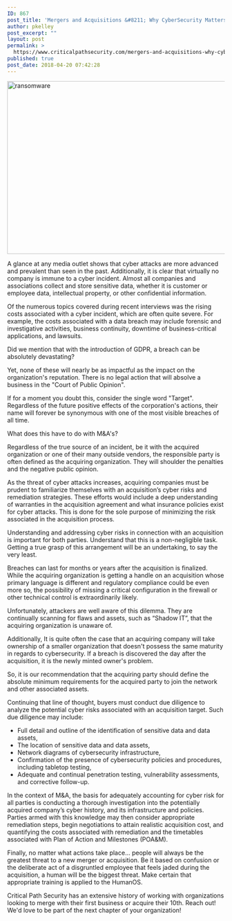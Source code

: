 ```yaml
---
ID: 867
post_title: 'Mergers and Acquisitions &#8211; Why CyberSecurity Matters!'
author: pkelley
post_excerpt: ""
layout: post
permalink: >
  https://www.criticalpathsecurity.com/mergers-and-acquisitions-why-cybersecurity-matters/
published: true
post_date: 2018-04-20 07:42:28
---
```

<img src="https://www.criticalpathsecurity.com/wp-content/uploads/2017/10/ransomware.jpg" alt="ransomware" width="600" height="400" />

A glance at any media outlet shows that cyber attacks are more advanced and prevalent than seen in the past. Additionally, it is clear that virtually no company is immune to a cyber incident. Almost all companies and associations collect and store sensitive data, whether it is customer or employee data, intellectual property, or other confidential information.

Of the numerous topics covered during recent interviews was the rising costs associated with a cyber incident, which are often quite severe. For example, the costs associated with a data breach may include forensic and investigative activities, business continuity, downtime of business-critical applications, and lawsuits.

Did we mention that with the introduction of GDPR, a breach can be absolutely devastating?

Yet, none of these will nearly be as impactful as the impact on the organization's reputation. There is no legal action that will absolve a business in the "Court of Public Opinion".

If for a moment you doubt this, consider the single word "Target". Regardless of the future positive effects of the corporation's actions, their name will forever be synonymous with one of the most visible breaches of all time.

What does this have to do with M&amp;A's?

Regardless of the true source of an incident, be it with the acquired organization or one of their many outside vendors, the responsible party is often defined as the acquiring organization. They will shoulder the penalties and the negative public opinion.

As the threat of cyber attacks increases, acquiring companies must be prudent to familiarize themselves with an acquisition’s cyber risks and remediation strategies. These efforts would include a deep understanding of warranties in the acquisition agreement and what insurance policies exist for cyber attacks. This is done for the sole purpose of minimizing the risk associated in the acquisition process.

Understanding and addressing cyber risks in connection with an acquisition is important for both parties. Understand that this is a non-negligible task. Getting a true grasp of this arrangement will be an undertaking, to say the very least.

Breaches can last for months or years after the acquisition is finalized. While the acquiring organization is getting a handle on an acquisition whose primary language is different and regulatory compliance could be even more so, the possibility of missing a critical configuration in the firewall or other technical control is extraordinarily likely.

Unfortunately, attackers are well aware of this dilemma. They are continually scanning for flaws and assets, such as “Shadow IT”, that the acquiring organization is unaware of.

Additionally, It is quite often the case that an acquiring company will take ownership of a smaller organization that doesn't possess the same maturity in regards to cybersecurity. If a breach is discovered the day after the acquisition, it is the newly minted owner's problem.

So, it is our recommendation that the acquiring party should define the absolute minimum requirements for the acquired party to join the network and other associated assets.

Continuing that line of thought, buyers must conduct due diligence to analyze the potential cyber risks associated with an acquisition target. Such due diligence may include:
<ul>
 	<li>Full detail and outline of the identification of sensitive data and data assets,</li>
 	<li>The location of sensitive data and data assets,</li>
 	<li>Network diagrams of cybersecurity infrastructure,</li>
 	<li>Confirmation of the presence of cybersecurity policies and procedures, including tabletop testing,</li>
 	<li>Adequate and continual penetration testing, vulnerability assessments, and corrective follow-up.</li>
</ul>
In the context of M&amp;A, the basis for adequately accounting for cyber risk for all parties is conducting a thorough investigation into the potentially acquired company’s cyber history, and its infrastructure and policies. Parties armed with this knowledge may then consider appropriate remediation steps, begin negotiations to attain realistic acquisition cost, and quantifying the costs associated with remediation and the timetables associated with Plan of Action and Milestones (POA&amp;M).

Finally, no matter what actions take place... people will always be the greatest threat to a new merger or acquisition. Be it based on confusion or the deliberate act of a disgruntled employee that feels jaded during the acquisition, a human will be the biggest threat. Make certain that appropriate training is applied to the HumanOS.

Critical Path Security has an extensive history of working with organizations looking to merge with their first business or acquire their 10th. Reach out! We'd love to be part of the next chapter of your organization!
